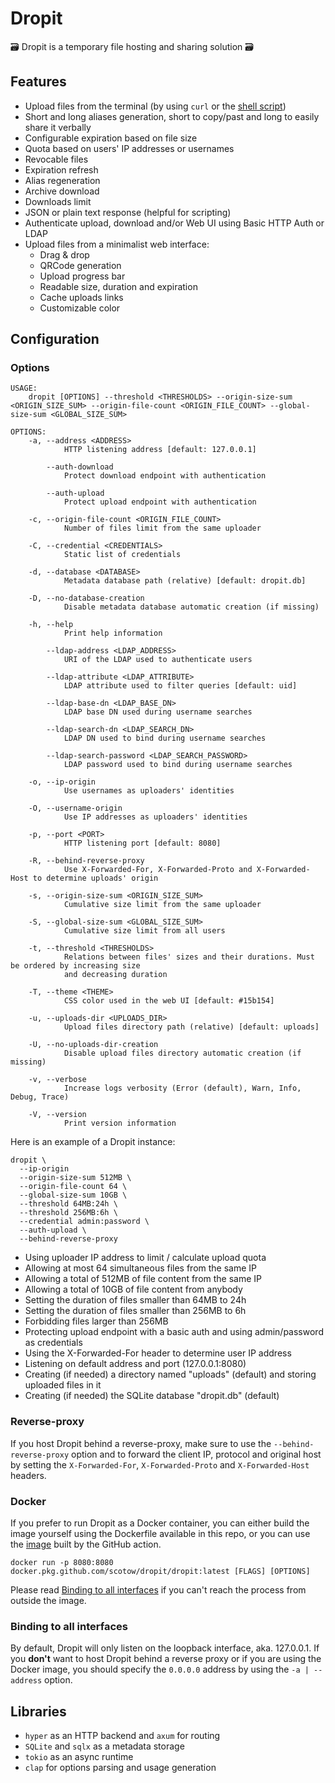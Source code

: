 # Dropit

🗃 Dropit is a temporary file hosting and sharing solution 🗃

## Features

- Upload files from the terminal (by using `curl` or the [shell script](https://github.com/scotow/dropit/blob/master/upload.sh))
- Short and long aliases generation, short to copy/past and long to easily share it verbally
- Configurable expiration based on file size
- Quota based on users' IP addresses or usernames
- Revocable files
- Expiration refresh
- Alias regeneration
- Archive download
- Downloads limit
- JSON or plain text response (helpful for scripting)
- Authenticate upload, download and/or Web UI using Basic HTTP Auth or LDAP
- Upload files from a minimalist web interface:
  - Drag & drop
  - QRCode generation
  - Upload progress bar
  - Readable size, duration and expiration
  - Cache uploads links
  - Customizable color
  
## Configuration

### Options

```
USAGE:
    dropit [OPTIONS] --threshold <THRESHOLDS> --origin-size-sum <ORIGIN_SIZE_SUM> --origin-file-count <ORIGIN_FILE_COUNT> --global-size-sum <GLOBAL_SIZE_SUM>

OPTIONS:
    -a, --address <ADDRESS>
            HTTP listening address [default: 127.0.0.1]

        --auth-download
            Protect download endpoint with authentication

        --auth-upload
            Protect upload endpoint with authentication

    -c, --origin-file-count <ORIGIN_FILE_COUNT>
            Number of files limit from the same uploader

    -C, --credential <CREDENTIALS>
            Static list of credentials

    -d, --database <DATABASE>
            Metadata database path (relative) [default: dropit.db]

    -D, --no-database-creation
            Disable metadata database automatic creation (if missing)

    -h, --help
            Print help information

        --ldap-address <LDAP_ADDRESS>
            URI of the LDAP used to authenticate users

        --ldap-attribute <LDAP_ATTRIBUTE>
            LDAP attribute used to filter queries [default: uid]

        --ldap-base-dn <LDAP_BASE_DN>
            LDAP base DN used during username searches

        --ldap-search-dn <LDAP_SEARCH_DN>
            LDAP DN used to bind during username searches

        --ldap-search-password <LDAP_SEARCH_PASSWORD>
            LDAP password used to bind during username searches

    -o, --ip-origin
            Use usernames as uploaders' identities

    -O, --username-origin
            Use IP addresses as uploaders' identities

    -p, --port <PORT>
            HTTP listening port [default: 8080]

    -R, --behind-reverse-proxy
            Use X-Forwarded-For, X-Forwarded-Proto and X-Forwarded-Host to determine uploads' origin

    -s, --origin-size-sum <ORIGIN_SIZE_SUM>
            Cumulative size limit from the same uploader

    -S, --global-size-sum <GLOBAL_SIZE_SUM>
            Cumulative size limit from all users

    -t, --threshold <THRESHOLDS>
            Relations between files' sizes and their durations. Must be ordered by increasing size
            and decreasing duration

    -T, --theme <THEME>
            CSS color used in the web UI [default: #15b154]

    -u, --uploads-dir <UPLOADS_DIR>
            Upload files directory path (relative) [default: uploads]

    -U, --no-uploads-dir-creation
            Disable upload files directory automatic creation (if missing)

    -v, --verbose
            Increase logs verbosity (Error (default), Warn, Info, Debug, Trace)

    -V, --version
            Print version information
```

Here is an example of a Dropit instance:

```
dropit \
  --ip-origin
  --origin-size-sum 512MB \
  --origin-file-count 64 \
  --global-size-sum 10GB \
  --threshold 64MB:24h \
  --threshold 256MB:6h \
  --credential admin:password \
  --auth-upload \
  --behind-reverse-proxy
```

- Using uploader IP address to limit / calculate upload quota 
- Allowing at most 64 simultaneous files from the same IP
- Allowing a total of 512MB of file content from the same IP
- Allowing a total of 10GB of file content from anybody
- Setting the duration of files smaller than 64MB to 24h
- Setting the duration of files smaller than 256MB to 6h
- Forbidding files larger than 256MB
- Protecting upload endpoint with a basic auth and using admin/password as credentials
- Using the X-Forwarded-For header to determine user IP address
- Listening on default address and port (127.0.0.1:8080)
- Creating (if needed) a directory named "uploads" (default) and storing uploaded files in it
- Creating (if needed) the SQLite database "dropit.db" (default)

### Reverse-proxy

If you host Dropit behind a reverse-proxy, make sure to use the `--behind-reverse-proxy` option and to forward the client IP, protocol and original host by setting the `X-Forwarded-For`, `X-Forwarded-Proto` and `X-Forwarded-Host` headers.    

### Docker

If you prefer to run Dropit as a Docker container, you can either build the image yourself using the Dockerfile available in this repo, or you can use the [image](https://github.com/scotow/dropit/packages/737180) built by the GitHub action.

```
docker run -p 8080:8080 docker.pkg.github.com/scotow/dropit/dropit:latest [FLAGS] [OPTIONS]
```

Please read [Binding to all interfaces](#binding-to-all-interfaces) if you can't reach the process from outside the image.

### Binding to all interfaces

By default, Dropit will only listen on the loopback interface, aka. 127.0.0.1. If you **don't** want to host Dropit behind a reverse proxy or if you are using the Docker image, you should specify the `0.0.0.0` address by using the `-a | --address` option.

## Libraries

- `hyper` as an HTTP backend and `axum` for routing
- `SQLite` and `sqlx` as a metadata storage
- `tokio` as an async runtime
- `clap` for options parsing and usage generation
